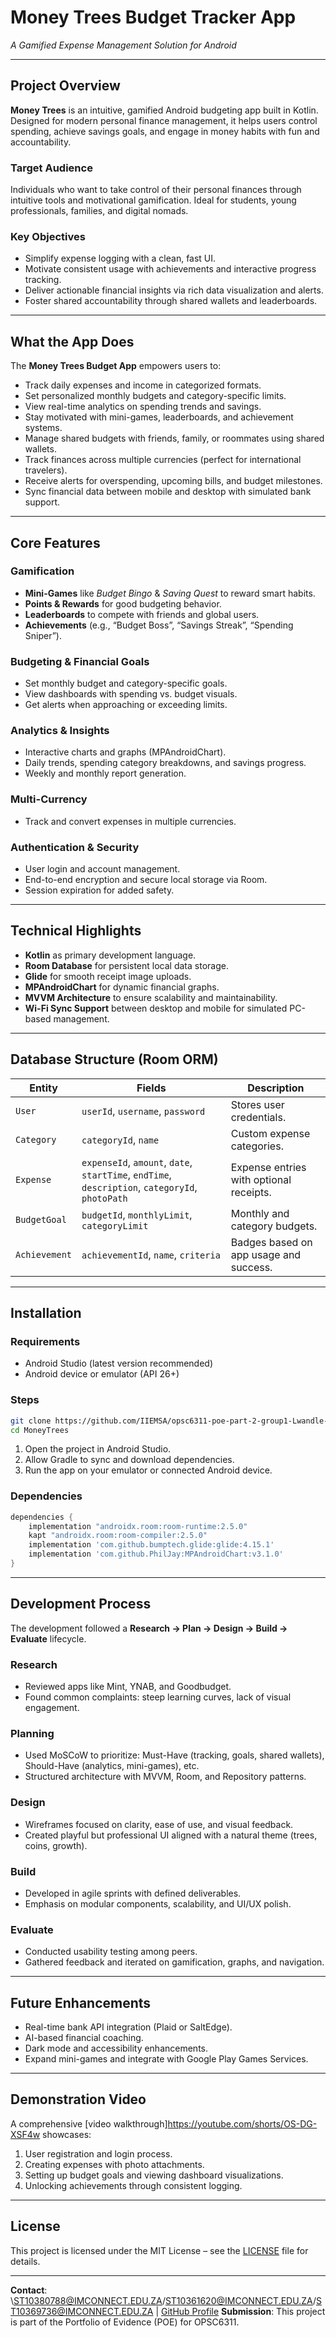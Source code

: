 # Money Trees Budget Tracker App

*A Gamified Expense Management Solution for Android*

---

##  Project Overview

**Money Trees** is an intuitive, gamified Android budgeting app built in Kotlin. Designed for modern personal finance management, it helps users control spending, achieve savings goals, and engage in money habits with fun and accountability.

###  Target Audience

Individuals who want to take control of their personal finances through intuitive tools and motivational gamification. Ideal for students, young professionals, families, and digital nomads.

### Key Objectives

* Simplify expense logging with a clean, fast UI.
* Motivate consistent usage with achievements and interactive progress tracking.
* Deliver actionable financial insights via rich data visualization and alerts.
* Foster shared accountability through shared wallets and leaderboards.

---

## What the App Does

The **Money Trees Budget App** empowers users to:

* Track daily expenses and income in categorized formats.
* Set personalized monthly budgets and category-specific limits.
* View real-time analytics on spending trends and savings.
* Stay motivated with mini-games, leaderboards, and achievement systems.
* Manage shared budgets with friends, family, or roommates using shared wallets.
* Track finances across multiple currencies (perfect for international travelers).
* Receive alerts for overspending, upcoming bills, and budget milestones.
* Sync financial data between mobile and desktop with simulated bank support.

---

## Core Features

### Gamification

* **Mini-Games** like *Budget Bingo* & *Saving Quest* to reward smart habits.
* **Points & Rewards** for good budgeting behavior.
* **Leaderboards** to compete with friends and global users.
* **Achievements** (e.g., “Budget Boss”, “Savings Streak”, “Spending Sniper”).

### Budgeting & Financial Goals

* Set monthly budget and category-specific goals.
* View dashboards with spending vs. budget visuals.
* Get alerts when approaching or exceeding limits.

### Analytics & Insights

* Interactive charts and graphs (MPAndroidChart).
* Daily trends, spending category breakdowns, and savings progress.
* Weekly and monthly report generation.

### Multi-Currency 

* Track and convert expenses in multiple currencies.

### Authentication & Security

* User login and account management.
* End-to-end encryption and secure local storage via Room.
* Session expiration for added safety.

---

## Technical Highlights

* **Kotlin** as primary development language.
* **Room Database** for persistent local data storage.
* **Glide** for smooth receipt image uploads.
* **MPAndroidChart** for dynamic financial graphs.
* **MVVM Architecture** to ensure scalability and maintainability.
* **Wi-Fi Sync Support** between desktop and mobile for simulated PC-based management.

---

## Database Structure (Room ORM)

| Entity        | Fields                                                                                          | Description                             |
| ------------- | ----------------------------------------------------------------------------------------------- | --------------------------------------- |
| `User`        | `userId`, `username`, `password`                                                                | Stores user credentials.                |
| `Category`    | `categoryId`, `name`                                                                            | Custom expense categories.              |
| `Expense`     | `expenseId`, `amount`, `date`, `startTime`, `endTime`, `description`, `categoryId`, `photoPath` | Expense entries with optional receipts. |
| `BudgetGoal`  | `budgetId`, `monthlyLimit`, `categoryLimit`                                                     | Monthly and category budgets.           |
| `Achievement` | `achievementId`, `name`, `criteria`                                                             | Badges based on app usage and success.  |

---

## Installation

### Requirements

* Android Studio (latest version recommended)
* Android device or emulator (API 26+)

### Steps

```bash
git clone https://github.com/IIEMSA/opsc6311-poe-part-2-group1-Lwandle-Chauke
cd MoneyTrees
```

1. Open the project in Android Studio.
2. Allow Gradle to sync and download dependencies.
3. Run the app on your emulator or connected Android device.

### Dependencies

```gradle
dependencies {
    implementation "androidx.room:room-runtime:2.5.0"
    kapt "androidx.room:room-compiler:2.5.0"
    implementation 'com.github.bumptech.glide:glide:4.15.1'
    implementation 'com.github.PhilJay:MPAndroidChart:v3.1.0'
}
```

---

## Development Process

The development followed a **Research → Plan → Design → Build → Evaluate** lifecycle.

### Research

* Reviewed apps like Mint, YNAB, and Goodbudget.
* Found common complaints: steep learning curves, lack of visual engagement.

### Planning

* Used MoSCoW to prioritize: Must-Have (tracking, goals, shared wallets), Should-Have (analytics, mini-games), etc.
* Structured architecture with MVVM, Room, and Repository patterns.

### Design

* Wireframes focused on clarity, ease of use, and visual feedback.
* Created playful but professional UI aligned with a natural theme (trees, coins, growth).

### Build

* Developed in agile sprints with defined deliverables.
* Emphasis on modular components, scalability, and UI/UX polish.

### Evaluate

* Conducted usability testing among peers.
* Gathered feedback and iterated on gamification, graphs, and navigation.

---

## Future Enhancements

* Real-time bank API integration (Plaid or SaltEdge).
* AI-based financial coaching.
* Dark mode and accessibility enhancements.
* Expand mini-games and integrate with Google Play Games Services.

---

## Demonstration Video

A comprehensive [video walkthrough]https://youtube.com/shorts/OS-DG-XSF4w showcases:

1. User registration and login process.
2. Creating expenses with photo attachments.
3. Setting up budget goals and viewing dashboard visualizations.
4. Unlocking achievements through consistent logging.
---


## License

This project is licensed under the MIT License – see the [LICENSE](LICENSE) file for details.

---
**Contact**: \ST10380788@IMCONNECT.EDU.ZA/ST10361620@IMCONNECT.EDU.ZA/ST10369736@IMCONNECT.EDU.ZA | [GitHub Profile](https://github.com/IIEMSA/opsc6311-poe-part-2-group1-Lwandle-Chauke)
**Submission**: This project is part of the Portfolio of Evidence (POE) for OPSC6311.
